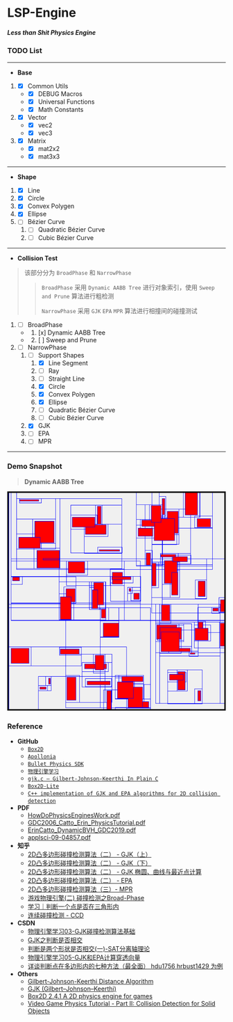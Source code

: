 # LSP-Engine
##### *Less than Shit Physics Engine*

### TODO List

***

* **Base**

1. - [x] Common Utils
	- - [x] DEBUG Macros
	- - [x] Universal Functions
	- - [x] Math Constants
2. - [x] Vector
	- - [x] vec2
	- - [x] vec3
3. - [x] Matrix
	- -  [x] mat2x2
	- -  [x] mat3x3

***

* **Shape**

1. - [x] Line
2. - [x] Circle
3. - [x] Convex Polygen
4. - [x] Ellipse
5. - [ ] Bézier Curve
	1. - [ ] Quadratic Bézier Curve
	2. - [ ] Cubic Bézier Curve

***

* **Collision Test**

> 该部分分为 `BroadPhase` 和 `NarrowPhase`
> 
>> `BroadPhase` 采用 `Dynamic AABB Tree` 进行对象索引，使用 `Sweep and Prune` 算法进行粗检测
>> 
>> `NarrowPhase` 采用 `GJK` `EPA` `MPR` 算法进行相撞间的碰撞测试

1. - [ ] BroadPhase
	- 1. [x] Dynamic AABB Tree
	- 2. [ ] Sweep and Prune
2. - [ ] NarrowPhase
	1. - [ ] Support Shapes
		1. - [x] Line Segment
		2. - [ ] Ray
		3. - [ ] Straight Line 
		3. - [x] Circle
		4. - [x] Convex Polygen
		5. - [x] Ellipse
		6. - [ ] Quadratic Bézier Curve
		7. - [ ] Cubic Bézier Curve
	2. - [x] GJK
	3. - [ ] EPA
	4. - [ ] MPR

***

### Demo Snapshot

> **Dynamic AABB Tree**

![Dynamic AABB Tree](./assets/example-abtree.png)

### Reference
* **GitHub**
	* [`Box2D`](https://github.com/erincatto/box2d)
	* [`Apollonia`](https://github.com/wgtdkp/apollonia)
	* [`Bullet Physics SDK`](https://github.com/bulletphysics/bullet3)
	* [`物理引擎学习`](https://github.com/youlanhai/learn-physics)
	* [`gjk.c – Gilbert-Johnson-Keerthi In Plain C`](https://github.com/kroitor/gjk.c)
	* [`Box2D-Lite`](https://github.com/erincatto/box2d-lite)
	* [`C++ implementation of GJK and EPA algorithms for 2D collision detection`](https://github.com/Discordia/gjk-epa)
* **PDF**
	* [HowDoPhysicsEnginesWork.pdf](https://github.com/erincatto/box2d-lite/blob/master/docs/HowDoPhysicsEnginesWork.pdf)
	* [GDC2006_Catto_Erin_PhysicsTutorial.pdf](https://github.com/erincatto/box2d-lite/blob/master/docs/GDC2006_Catto_Erin_PhysicsTutorial.pdf)
	* [ErinCatto_DynamicBVH_GDC2019.pdf](https://box2d.org/files/ErinCatto_DynamicBVH_GDC2019.pdf)
	* [applsci-09-04857.pdf](https://mdpi-res.com/d_attachment/applsci/applsci-09-04857/article_deploy/applsci-09-04857.pdf)
* **知乎**
	* [2D凸多边形碰撞检测算法（二） - GJK（上）](https://zhuanlan.zhihu.com/p/177006015)
	* [2D凸多边形碰撞检测算法（二） - GJK（下）](https://zhuanlan.zhihu.com/p/178583914)
	* [2D凸多边形碰撞检测算法（二） - GJK 椭圆、曲线与最近点计算](https://zhuanlan.zhihu.com/p/355267104)
	* [2D凸多边形碰撞检测算法（二） - EPA](https://zhuanlan.zhihu.com/p/178841676)
	* [2D凸多边形碰撞检测算法（三）- MPR](https://zhuanlan.zhihu.com/p/370089434)
	* [游戏物理引擎(二) 碰撞检测之Broad-Phase](https://zhuanlan.zhihu.com/p/113415779)
	* [学习｜判断一个点是否在三角形内](https://zhuanlan.zhihu.com/p/106253152)
	* [连续碰撞检测 - CCD](https://zhuanlan.zhihu.com/p/380532960)
* **CSDN**
	* [物理引擎学习03-GJK碰撞检测算法基础](https://blog.csdn.net/you_lan_hai/article/details/108293780)
	* [GJK之判断是否相交](https://blog.csdn.net/u011373710/article/details/39851783)
	* [判断是两个形状是否相交(一)-SAT分离轴理论](https://blog.csdn.net/u011373710/article/details/54773171)
	* [物理引擎学习05-GJK和EPA计算穿透向量](https://blog.csdn.net/you_lan_hai/article/details/108300750)
	* [详谈判断点在多边形内的七种方法（最全面） hdu1756 hrbust1429 为例](https://blog.csdn.net/WilliamSun0122/article/details/77994526)
* **Others**
	* [Gilbert-Johnson-Keerthi Distance Algorithm](https://cse442-17f.github.io/Gilbert-Johnson-Keerthi-Distance-Algorithm/)
	* [GJK (Gilbert–Johnson–Keerthi)](https://dyn4j.org/2010/04/gjk-gilbert-johnson-keerthi/)
	* [Box2D 2.4.1 A 2D physics engine for games](https://box2d.org/documentation/)
	* [Video Game Physics Tutorial - Part II: Collision Detection for Solid Objects](https://www.toptal.com/game/video-game-physics-part-ii-collision-detection-for-solid-objects)